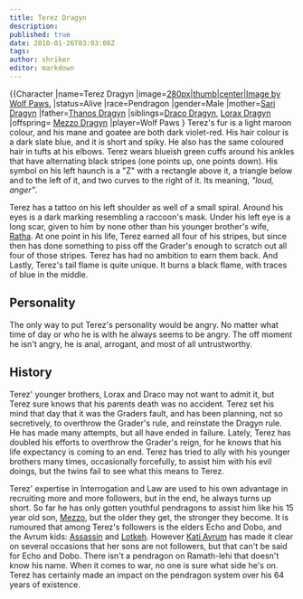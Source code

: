 ```yaml
---
title: Terez Dragyn
description:
published: true
date: 2010-01-26T03:03:08Z
tags:
author: shriker
editor: markdown
---
```


{{Character |name=Terez Dragyn |image=[280px|thumb|center|Image by Wolf Paws.](/File:Dragyn-terez.gif‎ "wikilink") |status=Alive |race=Pendragon |gender=Male |mother=[Sari Dragyn](/Sari_Dragyn "wikilink") |father=[Thanos Dragyn](/Thanos_Dragyn "wikilink") |siblings=[Draco Dragyn](/Draco_Dragyn "wikilink"), [Lorax Dragyn](/Lorax_Dragyn "wikilink") |offspring= [Mezzo Dragyn](/Mezzo_Dragyn "wikilink") |player=Wolf Paws } Terez's fur is a light maroon colour, and his mane and goatee are both dark violet-red. His hair colour is a dark slate blue, and it is short and spiky. He also has the same coloured hair in tufts at his elbows. Terez wears blueish green cuffs around his ankles that have alternating black stripes (one points up, one points down). His symbol on his left haunch is a "Z" with a rectangle above it, a triangle below and to the left of it, and two curves to the right of it. Its meaning, *"loud, anger"*.

Terez has a tattoo on his left shoulder as well of a small spiral. Around his eyes is a dark marking resembling a raccoon's mask. Under his left eye is a long scar, given to him by none other than his younger brother's wife, [Ratha](/Ratharee_Dragyn "wikilink"). At one point in his life, Terez earned all four of his stripes, but since then has done something to piss off the Grader's enough to scratch out all four of those stripes. Terez has had no ambition to earn them back. And Lastly, Terez's tail flame is quite unique. It burns a black flame, with traces of blue in the middle.

Personality
-----------

The only way to put Terez's personality would be angry. No matter what time of day or who he is with he always seems to be angry. The off moment he isn't angry, he is anal, arrogant, and most of all untrustworthy.

History
-------

Terez' younger brothers, Lorax and Draco may not want to admit it, but Terez sure knows that his parents death was no accident. Terez set his mind that day that it was the Graders fault, and has been planning, not so secretively, to overthrow the Grader's rule, and reinstate the Dragyn rule. He has made many attempts, but all have ended in failure. Lately, Terez has doubled his efforts to overthrow the Grader's reign, for he knows that his life expectancy is coming to an end. Terez has tried to ally with his younger brothers many times, occasionally forcefully, to assist him with his evil doings, but the twins fail to see what this means to Terez.

Terez' expertise in Interrogation and Law are used to his own advantage in recruiting more and more followers, but in the end, he always turns up short. So far he has only gotten youthful pendragons to assist him like his 15 year old son, [Mezzo](/Mezzo_Dragyn "wikilink"), but the older they get, the stronger they become. It is rumoured that among Terez's followers is the elders Echo and Dobo, and the Avrum kids: [Assassin](/Assassin_Avrum "wikilink") and [Lotkeh](/Lotkeh_Avrum "wikilink"). However [Kati Avrum](/Kati_Avrum "wikilink") has made it clear on several occasions that her sons are not followers, but that can't be said for Echo and Dobo. There isn't a pendragon on Ramath-lehi that doesn't know his name. When it comes to war, no one is sure what side he's on. Terez has certainly made an impact on the pendragon system over his 64 years of existence.